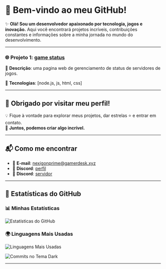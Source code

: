 # 🌌 Bem-vindo ao meu GitHub!

✨ **Olá! Sou um desenvolvedor apaixonado por tecnologia, jogos e inovação.** Aqui você encontrará projetos incríveis, contribuições constantes e informações sobre a minha jornada no mundo do desenvolvimento.

---


### 🌐 Projeto 1: [game status](https://github.com/nexigonprime/game-status)  
📌 **Descrição**: uma pagina web de gerenciamento de status de servidores de jogos.

🔧 **Tecnologias**: [node.js, js, html, css]


<!-- ### 💡 Projeto 2: [Nome do Projeto 3](https://github.com/nexigonprime/projeto-3)  
📌 **Descrição**: [Detalhe o que o projeto faz].  
🔧 **Tecnologias**: [Adicione aqui] -->

---

## 🎉 Obrigado por visitar meu perfil!

💡 Fique à vontade para explorar meus projetos, dar estrelas ⭐ e entrar em contato.  
🌟 **Juntos, podemos criar algo incrível.**

---

## 📬 Como me encontrar

- 📧 **E-mail**: [nexigonprime@gamerdesk.xyz](mailto:nexigonprime@gamerdesk.xyz)  
- 💬 **Discord**: [perfil](https://discordapp.com/users/nexigonprime)
- 💬 **Discord**: [servidor](https://discord.gg/YaKzgsu7XT)
<!-- - 🔗 **LinkedIn**: [Seu Nome no LinkedIn](https://linkedin.com/in/nexigonprime)  
- 🐦 **Twitter**: [@SeuTwitter](https://twitter.com/SeuTwitter) -->

---

## 🌟 Estatísticas do GitHub

### 📊 Minhas Estatísticas
![Estatísticas do GitHub](https://github-readme-stats.vercel.app/api?username=nexigonprime&show_icons=true&theme=dark&hide_border=true)

### 🌍 Linguagens Mais Usadas
![Linguagens Mais Usadas](https://github-readme-stats.vercel.app/api/top-langs/?username=nexigonprime&layout=compact&theme=dark&hide_border=true)

![Commits no Tema Dark](https://github-readme-streak-stats.herokuapp.com/?user=nexigonprime&theme=dark&hide_border=true)



---
